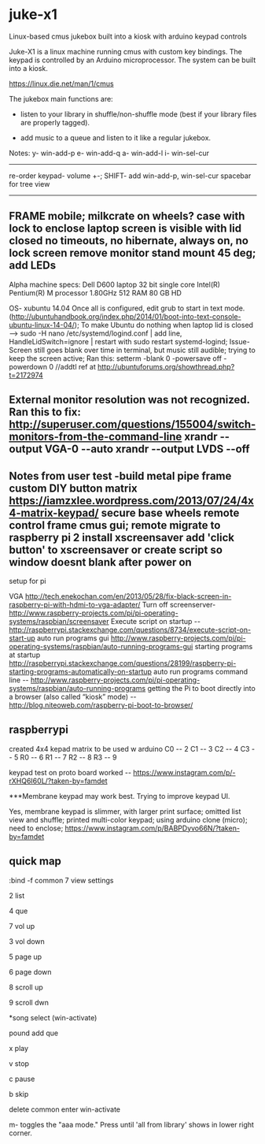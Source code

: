 # juke-x1
Linux-based cmus jukebox built into a kiosk with arduino keypad controls

Juke-X1 is a linux machine running cmus with custom
key bindings. The keypad is controlled by an Arduino
microprocessor. The system can be built into a kiosk.

https://linux.die.net/man/1/cmus

The jukebox main functions are:
- listen to your library in shuffle/non-shuffle mode
(best if your library files are properly tagged).

- add music to a queue and listen to it like a regular jukebox.

Notes:
y-      win-add-p
e-      win-add-q
a-      win-add-l
i-      win-sel-cur

--------------------
re-order keypad- volume +-;
SHIFT- add win-add-p, win-sel-cur
spacebar for tree view

-------------------
FRAME
mobile; milkcrate on wheels?
case with lock to enclose laptop
screen is visible with lid closed
no timeouts, no hibernate, always on, no lock screen
remove monitor stand
mount 45 deg; add LEDs
--------------------
Alpha machine specs:
Dell D600 laptop 
32 bit single core
Intel(R) Pentium(R) M processor 1.80GHz
512 RAM
80 GB HD

OS- xubuntu 14.04
Once all is configured, edit grub to start in text mode.
(http://ubuntuhandbook.org/index.php/2014/01/boot-into-text-console-ubuntu-linux-14-04/);
To make Ubuntu do nothing when laptop lid is closed -->
sudo -H nano /etc/systemd/logind.conf | add line, HandleLidSwitch=ignore | restart with sudo restart systemd-logind;
Issue-
Screen still goes blank over time in terminal, but music still audible; trying to keep the screen active; 
Ran this:
setterm -blank 0 -powersave off -powerdown 0
//addtl ref at http://ubuntuforums.org/showthread.php?t=2172974

External monitor resolution was not recognized. Ran this to fix:
http://superuser.com/questions/155004/switch-monitors-from-the-command-line
xrandr --output VGA-0 --auto
xrandr --output LVDS --off
-----
Notes from user test
-build metal pipe frame
custom DIY button matrix
https://iamzxlee.wordpress.com/2013/07/24/4x4-matrix-keypad/
secure base
wheels
remote control frame
cmus gui; remote
migrate to raspberry pi 2
install xscreensaver
add 'click button' to xscreensaver
or create script so window doesnt blank after power on
---
setup for pi

VGA http://tech.enekochan.com/en/2013/05/28/fix-black-screen-in-raspberry-pi-with-hdmi-to-vga-adapter/
Turn off screenserver- http://www.raspberry-projects.com/pi/pi-operating-systems/raspbian/screensaver
Execute script on startup -- http://raspberrypi.stackexchange.com/questions/8734/execute-script-on-start-up
auto run programs gui http://www.raspberry-projects.com/pi/pi-operating-systems/raspbian/auto-running-programs-gui
starting programs at startup http://raspberrypi.stackexchange.com/questions/28199/raspberry-pi-starting-programs-automatically-on-startup
auto run programs command line -- http://www.raspberry-projects.com/pi/pi-operating-systems/raspbian/auto-running-programs
getting the Pi to boot directly into a browser (also called “kiosk” mode) -- http://blog.niteoweb.com/raspberry-pi-boot-to-browser/

raspberrypi
-----------
created 4x4 kepad matrix to be used w arduino
C0 -- 2
C1 -- 3
C2 -- 4
C3 -- 5
R0 -- 6
R1 -- 7
R2 -- 8
R3 -- 9

keypad test on proto board worked -- https://www.instagram.com/p/-rXHQ6I60L/?taken-by=famdet

***Membrane keypad may work best. Trying to improve keypad UI. 

Yes, membrane keypad is slimmer, with larger print surface; omitted list view and shuffle; printed multi-color keypad; using arduino clone (micro); need to enclose; https://www.instagram.com/p/BABPDyvo66N/?taken-by=famdet

quick map
----------

:bind -f common 7 view settings



2 list

4 que

7 vol up

3 vol down

5 page up

6 page down

8 scroll up

9 scroll dwn

*song select (win-activate)

pound add que

x play

v stop

c pause

b skip

delete common enter win-activate

m- toggles the "aaa mode." Press until 'all from library' shows in lower right corner.


